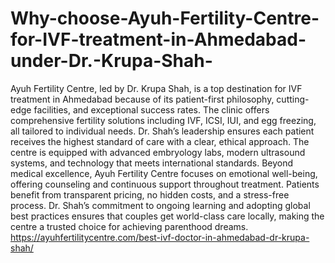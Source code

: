 # Why-choose-Ayuh-Fertility-Centre-for-IVF-treatment-in-Ahmedabad-under-Dr.-Krupa-Shah-

Ayuh Fertility Centre, led by Dr. Krupa Shah, is a top destination for IVF treatment in Ahmedabad because of its patient-first philosophy, cutting-edge facilities, and exceptional success rates. The clinic offers comprehensive fertility solutions including IVF, ICSI, IUI, and egg freezing, all tailored to individual needs. Dr. Shah’s leadership ensures each patient receives the highest standard of care with a clear, ethical approach. The centre is equipped with advanced embryology labs, modern ultrasound systems, and technology that meets international standards. Beyond medical excellence, Ayuh Fertility Centre focuses on emotional well-being, offering counseling and continuous support throughout treatment. Patients benefit from transparent pricing, no hidden costs, and a stress-free process. Dr. Shah’s commitment to ongoing learning and adopting global best practices ensures that couples get world-class care locally, making the centre a trusted choice for achieving parenthood dreams.
https://ayuhfertilitycentre.com/best-ivf-doctor-in-ahmedabad-dr-krupa-shah/
